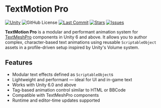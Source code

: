 # TextMotion Pro
[![Unity](https://img.shields.io/badge/unity-6%2B-green.svg?style=flat-square)](https://unity.com/)
![GitHub License](https://img.shields.io/github/license/bluepixeldev/textmotion-pro?style=flat-square)
[![Last Commit](https://img.shields.io/github/last-commit/bluepixeldev/textmotion-pro?style=flat-square)](https://github.com/bluepixeldev/textmotion-pro/commits/main)
[![Stars](https://img.shields.io/github/stars/bluepixeldev/textmotion-pro?style=flat-square)](https://github.com/bluepixeldev/textmotion-pro/stargazers)
[![Issues](https://img.shields.io/github/issues/bluepixeldev/textmotion-pro?style=flat-square)](https://github.com/bluepixeldev/textmotion-pro/issues)

**TextMotion Pro** is a modular and performant animation system for [TextMeshPro](https://docs.unity3d.com/Packages/com.unity.textmeshpro@latest) components in Unity 6 and above. It allows you to author complex, character-based text animations using reusable `ScriptableObject` assets in a profile-driven setup inspired by Unity's Volume system.

## Features

- Modular text effects defined as `ScriptableObject`s
- Lightweight and performant — ideal for UI and in-game text
- Works with Unity 6.0 and above
- Tag-based animation control similar to HTML or BBCode
- Compatible with TextMeshPro components
- Runtime and editor-time updates supported
